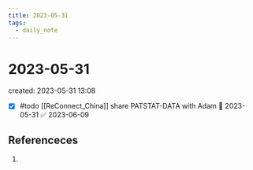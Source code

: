 ```yaml
---
title: 2023-05-31
tags:
  - daily_note
---
```


# 2023-05-31
created: 2023-05-31 13:08

- [x] #todo [[ReConnect_China]] share PATSTAT-DATA with Adam 🛫 2023-05-31 ✅ 2023-06-09

## Referenceces
1. 